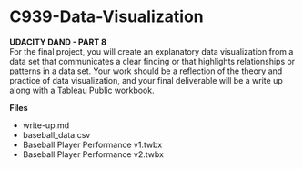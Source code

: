 # C939-Data-Visualization  

**UDACITY DAND - PART 8**  
For the final project, you will create an explanatory data visualization from a data set that communicates a clear finding or that highlights relationships or patterns in a data set. Your work should be a reflection of the theory and practice of data visualization, and your final deliverable will be a write up along with a Tableau Public workbook.


**Files**  

* write-up.md  
* baseball_data.csv  
* Baseball Player Performance v1.twbx  
* Baseball Player Performance v2.twbx  


